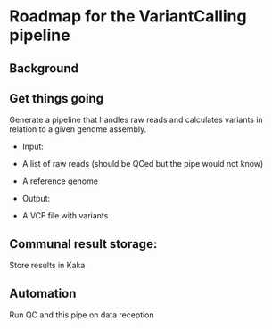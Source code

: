 # Roadmap for the VariantCalling pipeline

## Background

## Get things going

Generate a pipeline that handles raw reads and calculates variants in relation to a given genome assembly.

- Input: 
 - A list of raw reads (should be QCed but the pipe would not know)
 - A reference genome

- Output:
 -  A VCF file with variants


## Communal result storage:

Store results in Kaka


## Automation

Run QC and this pipe on data reception




